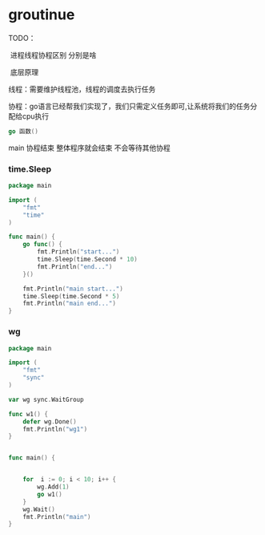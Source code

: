 # groutinue



TODO：

​	进程线程协程区别 分别是啥

​	底层原理





线程：需要维护线程池，线程的调度去执行任务

协程：go语言已经帮我们实现了，我们只需定义任务即可,让系统将我们的任务分配给cpu执行



```go
go 函数()
```



main 协程结束 整体程序就会结束 不会等待其他协程



### time.Sleep



```go
package main

import (
	"fmt"
	"time"
)

func main() {
	go func() {
		fmt.Println("start...")
		time.Sleep(time.Second * 10)
		fmt.Println("end...")
	}()

	fmt.Println("main start...")
	time.Sleep(time.Second * 5)
	fmt.Println("main end...")
}

```







### wg



```go
package main

import (
	"fmt"
	"sync"
)

var wg sync.WaitGroup

func w1() {
	defer wg.Done()
	fmt.Println("wg1")
}


func main() {


	for  i := 0; i < 10; i++ {
		wg.Add(1)
		go w1()
	}
	wg.Wait()
	fmt.Println("main")
}


```



